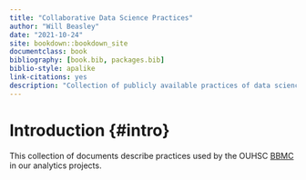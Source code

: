 ```yaml
---
title: "Collaborative Data Science Practices"
author: "Will Beasley"
date: "2021-10-24"
site: bookdown::bookdown_site
documentclass: book
bibliography: [book.bib, packages.bib]
biblio-style: apalike
link-citations: yes
description: "Collection of publicly available practices of data science and analysis."
---
```


Introduction {#intro}
====================================

This collection of documents describe practices used by the OUHSC [BBMC](https://ouhsc.edu/bbmc) in our analytics projects.


